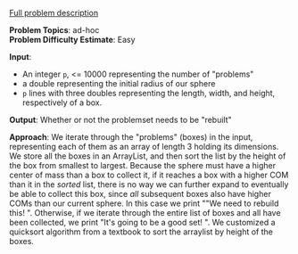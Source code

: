 
[Full problem description](https://www.codechef.com/PACE2022/problems/PACISE7)

**Problem Topics**: ad-hoc  
**Problem Difficulty Estimate**: Easy

**Input**:
- An integer `p`, <= 10000 representing the number of "problems"
- a double representing the initial radius of our sphere
- `p` lines with three doubles representing the length, width, and height, respectively of a box.

**Output**: Whether or not the problemset needs to be "rebuilt"

**Approach**: We iterate through the "problems" (boxes) in the input, representing each of them as an array of length 3 holding its dimensions.  We store all
the boxes in an ArrayList, and then sort the list by the height of the box from smallest to largest.  Because the sphere must have a higher center of mass
than a box to collect it, if it reaches a box with a higher COM than it in the *sorted* list, there is no way we can further expand to eventually be able to
collect this box, since *all* subsequent boxes also have higher COMs than our current sphere.  In this case we print ""We need to rebuild this! ".  Otherwise,
if we iterate through the entire list of boxes and all have been collected, we print "It's going to be a good set! ".  We customized a quicksort algorithm
from a textbook to sort the arraylist by height of the boxes.  
 
